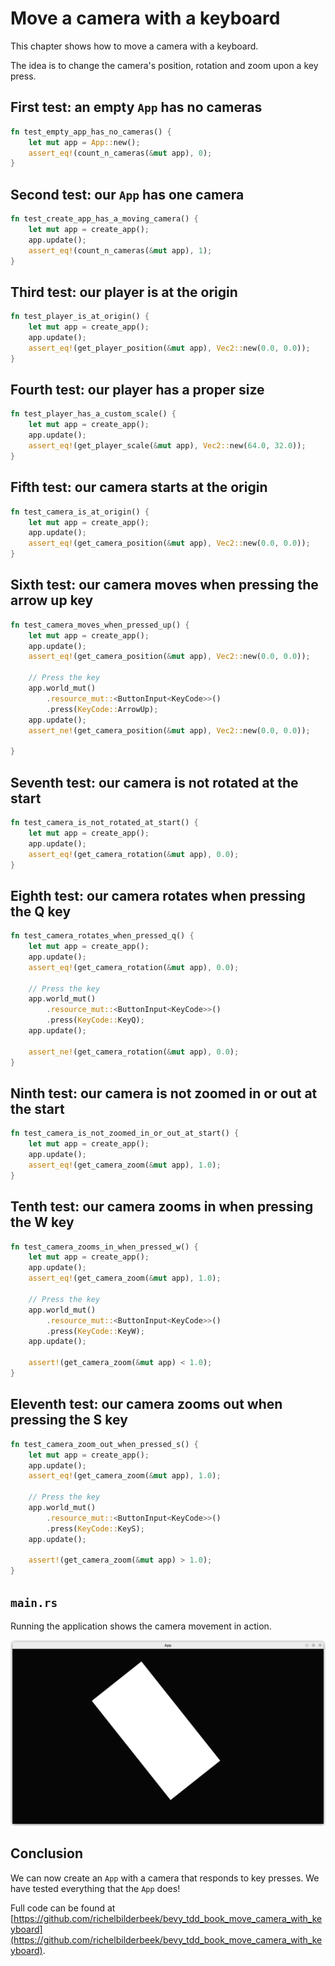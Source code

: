 # Move a camera with a keyboard

This chapter shows how to move a camera with a keyboard.

The idea is to change the camera's position, rotation and zoom upon a key press.

## First test: an empty `App` has no cameras

```rust
fn test_empty_app_has_no_cameras() {
    let mut app = App::new();
    assert_eq!(count_n_cameras(&mut app), 0);
}
```

## Second test: our `App` has one camera

```rust
fn test_create_app_has_a_moving_camera() {
    let mut app = create_app();
    app.update();
    assert_eq!(count_n_cameras(&mut app), 1);
}
```

## Third test: our player is at the origin

```rust
fn test_player_is_at_origin() {
    let mut app = create_app();
    app.update();
    assert_eq!(get_player_position(&mut app), Vec2::new(0.0, 0.0));
}
```

## Fourth test: our player has a proper size

```rust
fn test_player_has_a_custom_scale() {
    let mut app = create_app();
    app.update();
    assert_eq!(get_player_scale(&mut app), Vec2::new(64.0, 32.0));
}
```

## Fifth test: our camera starts at the origin

```rust
fn test_camera_is_at_origin() {
    let mut app = create_app();
    app.update();
    assert_eq!(get_camera_position(&mut app), Vec2::new(0.0, 0.0));
}
```

## Sixth test: our camera moves when pressing the arrow up key

```rust
fn test_camera_moves_when_pressed_up() {
    let mut app = create_app();
    app.update();
    assert_eq!(get_camera_position(&mut app), Vec2::new(0.0, 0.0));

    // Press the key
    app.world_mut()
        .resource_mut::<ButtonInput<KeyCode>>()
        .press(KeyCode::ArrowUp);
    app.update();
    assert_ne!(get_camera_position(&mut app), Vec2::new(0.0, 0.0));

}
```

## Seventh test: our camera is not rotated at the start

```rust
fn test_camera_is_not_rotated_at_start() {
    let mut app = create_app();
    app.update();
    assert_eq!(get_camera_rotation(&mut app), 0.0);
}
```

## Eighth test: our camera rotates when pressing the Q key

```rust
fn test_camera_rotates_when_pressed_q() {
    let mut app = create_app();
    app.update();
    assert_eq!(get_camera_rotation(&mut app), 0.0);

    // Press the key
    app.world_mut()
        .resource_mut::<ButtonInput<KeyCode>>()
        .press(KeyCode::KeyQ);
    app.update();

    assert_ne!(get_camera_rotation(&mut app), 0.0);
}
```

## Ninth test: our camera is not zoomed in or out at the start

```rust
fn test_camera_is_not_zoomed_in_or_out_at_start() {
    let mut app = create_app();
    app.update();
    assert_eq!(get_camera_zoom(&mut app), 1.0);
}
```

## Tenth test: our camera zooms in when pressing the W key

```rust
fn test_camera_zooms_in_when_pressed_w() {
    let mut app = create_app();
    app.update();
    assert_eq!(get_camera_zoom(&mut app), 1.0);

    // Press the key
    app.world_mut()
        .resource_mut::<ButtonInput<KeyCode>>()
        .press(KeyCode::KeyW);
    app.update();

    assert!(get_camera_zoom(&mut app) < 1.0);
}
```

## Eleventh test: our camera zooms out when pressing the S key

```rust
fn test_camera_zoom_out_when_pressed_s() {
    let mut app = create_app();
    app.update();
    assert_eq!(get_camera_zoom(&mut app), 1.0);

    // Press the key
    app.world_mut()
        .resource_mut::<ButtonInput<KeyCode>>()
        .press(KeyCode::KeyS);
    app.update();

    assert!(get_camera_zoom(&mut app) > 1.0);
}
```

## `main.rs`

Running the application shows the camera movement in action.

![The App in action](move_camera_with_keyboard.png)

## Conclusion

We can now create an `App` with a camera that responds to key presses.
We have tested everything that the `App` does!

Full code can be found at [https://github.com/richelbilderbeek/bevy_tdd_book_move_camera_with_keyboard](https://github.com/richelbilderbeek/bevy_tdd_book_move_camera_with_keyboard).
